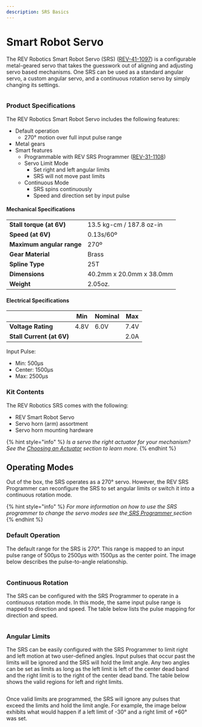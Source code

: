 ```yaml
---
description: SRS Basics
---
```


# Smart Robot Servo

The REV Robotics Smart Robot Servo (SRS) ([REV-41-1097](https://www.revrobotics.com/rev-41-1097/)) is a configurable metal-geared servo that takes the guesswork out of aligning and adjusting servo based mechanisms. One SRS can be used as a standard angular servo, a custom angular servo, and a continuous rotation servo by simply changing its settings.

<figure><img src="https://2589213514-files.gitbook.io/~/files/v0/b/gitbook-legacy-files/o/assets%2F-M5yw0n8IneF5-9ybLjT%2F-M95GquH9Q5xxbGh4P4K%2F-M95GvywvJjRnMyKX-5f%2FAA_Smart_Robot_Servo_Single.png?alt=media&#x26;token=719199e1-3ba3-4319-b564-a2521792bcde" alt=""><figcaption></figcaption></figure>

### Product Specifications&#x20;

The REV Robotics Smart Robot Servo includes the following features:

* Default operation
  * 270° motion over full input pulse range
* Metal gears
* Smart features
  * Programmable with REV SRS Programmer ([REV-31-1108](https://www.revrobotics.com/rev-31-1108/))
  * Servo Limit Mode
    * Set right and left angular limits
    * SRS will not move past limits
  * Continuous Mode
    * SRS spins continuously
    * Speed and direction set by input pulse

#### Mechanical Specifications&#x20;

|                           |                          |
| ------------------------- | ------------------------ |
| **Stall torque (at 6V)**  | 13.5 kg-cm / 187.8 oz-in |
| **Speed (at 6V)**         | 0.13s/60º                |
| **Maximum angular range** | 270º                     |
| **Gear Material**         | Brass                    |
| **Spline Type**           | 25T                      |
| **Dimensions**            | 40.2mm x 20.0mm x 38.0mm |
| **Weight**                | 2.05oz.                  |

#### Electrical Specifications

|                           | Min  | Nominal  | Max  |
| ------------------------- | ---- | -------- | ---- |
| **Voltage Rating**        | 4.8V | 6.0V     | 7.4V |
| **Stall Current (at 6V)** |      |          | 2.0A |

Input Pulse:

* Min: 500μs
* Center: 1500μs&#x20;
* Max:  2500μs

### Kit Contents&#x20;

The REV Robotics SRS comes with the following:

* REV Smart Robot Servo
* Servo horn (arm) assortment
* Servo horn mounting hardware

{% hint style="info" %}
_Is a servo the right actuator for your mechanism? See the_ [_Choosing an Actuator_](broken-reference) _section to learn more._
{% endhint %}

## Operating Modes

Out of the box, the SRS operates as a 270° servo. However, the REV SRS Programmer can reconfigure the SRS to set angular limits or switch it into a continuous rotation mode.

{% hint style="info" %}
_For more information on how to use the SRS programmer to change the servo modes see the_[ _SRS Programmer_ ](broken-reference)_section_
{% endhint %}

### Default Operation&#x20;

The default range for the SRS is 270°. This range is mapped to an input pulse range of 500μs to 2500μs with 1500μs as the center point. The image below describes the pulse-to-angle relationship.

<figure><img src="https://2589213514-files.gitbook.io/~/files/v0/b/gitbook-legacy-files/o/assets%2F-M5yw0n8IneF5-9ybLjT%2F-MB_vrFI_mJbhAOGXIO5%2F-MB_yzhf7dnGkYfx6zkp%2FServo_270_Range_Full_Green-01.png?alt=media&#x26;token=db791fac-0f86-42d8-9651-1c0e42ae87ad" alt=""><figcaption></figcaption></figure>

### Continuous Rotation&#x20;

The SRS can be configured with the SRS Programmer to operate in a continuous rotation mode. In this mode, the same input pulse range is mapped to direction and speed. The table below lists the pulse mapping for direction and speed.

<figure><img src="https://2589213514-files.gitbook.io/~/files/v0/b/gitbook-legacy-files/o/assets%2F-M5yw0n8IneF5-9ybLjT%2F-M8WQp_aU3jlfmzyZA5V%2F-M8WUtfWcre4DktYBnv0%2FScreenshot%20(13).png?alt=media&#x26;token=0483c54f-8ec2-4be0-a3e8-b5dd3374655a" alt=""><figcaption></figcaption></figure>

### Angular Limits&#x20;

The SRS can be easily configured with the SRS Programmer to limit right and left motion at two user-defined angles. Input pulses that occur past the limits will be ignored and the SRS will hold the limit angle. Any two angles can be set as limits as long as the left limit is left of the center dead band and the right limit is to the right of the center dead band. The table below shows the valid regions for left and right limits.

<figure><img src="https://2589213514-files.gitbook.io/~/files/v0/b/gitbook-legacy-files/o/assets%2F-M5yw0n8IneF5-9ybLjT%2F-MB_vrFI_mJbhAOGXIO5%2F-MB_z21vt7t6VYO6gk0T%2FServo_270_Range_Limit_Too_Close.png?alt=media&#x26;token=05207ceb-7734-400f-9423-eed9fd439aab" alt=""><figcaption></figcaption></figure>

Once valid limits are programmed, the SRS will ignore any pulses that exceed the limits and hold the limit angle. For example, the image below exhibits what would happen if a left limit of -30° and a right limit of +60° was set.

<figure><img src="https://2589213514-files.gitbook.io/~/files/v0/b/gitbook-legacy-files/o/assets%2F-M5yw0n8IneF5-9ybLjT%2F-MB_vrFI_mJbhAOGXIO5%2F-MB_z3iQG92g4sFKXPuk%2FServo_Full_270_Range_And_Limits-01.png?alt=media&#x26;token=b86e324d-b901-48dc-af88-fca499bb04f7" alt=""><figcaption></figcaption></figure>
